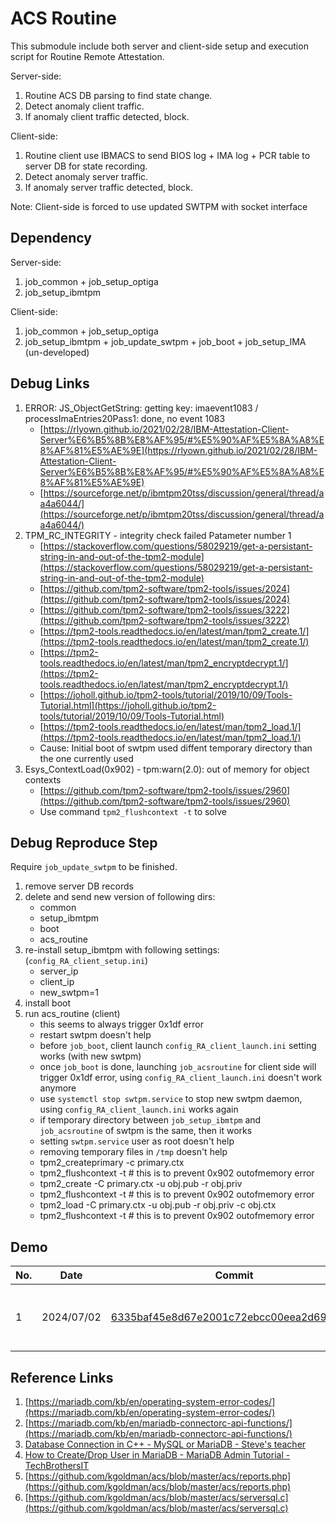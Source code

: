 # ACS Routine

This submodule include both server and client-side setup and execution script for Routine Remote Attestation.

Server-side:
1. Routine ACS DB parsing to find state change.
2. Detect anomaly client traffic.
3. If anomaly client traffic detected, block.

Client-side:
1. Routine client use IBMACS to send BIOS log + IMA log + PCR table to server DB for state recording.
2. Detect anomaly server traffic.
3. If anomaly server traffic detected, block.

Note: Client-side is forced to use updated SWTPM with socket interface

## Dependency

Server-side:
1. job_common + job_setup_optiga
2. job_setup_ibmtpm

Client-side:
1. job_common + job_setup_optiga
2. job_setup_ibmtpm + job_update_swtpm + job_boot + job_setup_IMA (un-developed)

## Debug Links

1. ERROR: JS_ObjectGetString: getting key: imaevent1083 / processImaEntries20Pass1: done, no event 1083
    - [https://rlyown.github.io/2021/02/28/IBM-Attestation-Client-Server%E6%B5%8B%E8%AF%95/#%E5%90%AF%E5%8A%A8%E8%AF%81%E5%AE%9E](https://rlyown.github.io/2021/02/28/IBM-Attestation-Client-Server%E6%B5%8B%E8%AF%95/#%E5%90%AF%E5%8A%A8%E8%AF%81%E5%AE%9E)
    - [https://sourceforge.net/p/ibmtpm20tss/discussion/general/thread/aa4a6044/](https://sourceforge.net/p/ibmtpm20tss/discussion/general/thread/aa4a6044/)
2. TPM_RC_INTEGRITY - integrity check failed Patameter number 1
    - [https://stackoverflow.com/questions/58029219/get-a-persistant-string-in-and-out-of-the-tpm2-module](https://stackoverflow.com/questions/58029219/get-a-persistant-string-in-and-out-of-the-tpm2-module)
    - [https://github.com/tpm2-software/tpm2-tools/issues/2024](https://github.com/tpm2-software/tpm2-tools/issues/2024)
    - [https://github.com/tpm2-software/tpm2-tools/issues/3222](https://github.com/tpm2-software/tpm2-tools/issues/3222)
    - [https://tpm2-tools.readthedocs.io/en/latest/man/tpm2_create.1/](https://tpm2-tools.readthedocs.io/en/latest/man/tpm2_create.1/)
    - [https://tpm2-tools.readthedocs.io/en/latest/man/tpm2_encryptdecrypt.1/](https://tpm2-tools.readthedocs.io/en/latest/man/tpm2_encryptdecrypt.1/)
    - [https://joholl.github.io/tpm2-tools/tutorial/2019/10/09/Tools-Tutorial.html](https://joholl.github.io/tpm2-tools/tutorial/2019/10/09/Tools-Tutorial.html)
    - [https://tpm2-tools.readthedocs.io/en/latest/man/tpm2_load.1/](https://tpm2-tools.readthedocs.io/en/latest/man/tpm2_load.1/)
    - Cause: Initial boot of swtpm used diffent temporary directory than the one currently used
3. Esys_ContextLoad(0x902) - tpm:warn(2.0): out of memory for object contexts
    - [https://github.com/tpm2-software/tpm2-tools/issues/2960](https://github.com/tpm2-software/tpm2-tools/issues/2960)
    - Use command `tpm2_flushcontext -t` to solve

## Debug Reproduce Step

Require `job_update_swtpm` to be finished.

1. remove server DB records
2. delete and send new version of following dirs:
    - common
    - setup_ibmtpm
    - boot
    - acs_routine
3. re-install setup_ibmtpm with following settings: (`config_RA_client_setup.ini`)
    - server_ip
    - client_ip
    - new_swtpm=1
4. install boot
5. run acs_routine (client)
    - this seems to always trigger 0x1df error
    - restart swtpm doesn't help
    - before `job_boot`, client launch `config_RA_client_launch.ini` setting works (with new swtpm)
    - once `job_boot` is done, launching `job_acsroutine` for client side will trigger 0x1df error, using `config_RA_client_launch.ini` doesn't work anymore
    - use `systemctl stop swtpm.service` to stop new swtpm daemon, using `config_RA_client_launch.ini` works again
    - if temporary directory between `job_setup_ibmtpm` and `job_acsroutine` of swtpm is the same, then it works
    - setting `swtpm.service` user as root doesn't help
    - removing temporary files in `/tmp` doesn't help
    - tpm2_createprimary -c primary.ctx
    - tpm2_flushcontext -t # this is to prevent 0x902 outofmemory error
    - tpm2_create -C primary.ctx -u obj.pub -r obj.priv
    - tpm2_flushcontext -t # this is to prevent 0x902 outofmemory error
    - tpm2_load -C primary.ctx -u obj.pub -r obj.priv -c obj.ctx
    - tpm2_flushcontext -t # this is to prevent 0x902 outofmemory error

## Demo

| No. | Date       | Commit                                                                                                                                               | Detail                                                                             | Demo Video URL                                               |
| -   | -          | -                                                                                                                                                    | -                                                                                  | -                                                            |
| 1   | 2024/07/02 | [6335baf45e8d67e2001c72ebcc00eea2d6928cc7](https://github.com/CYCU-AIoT-System-Lab/TPM_Sharing_Scheme/tree/6335baf45e8d67e2001c72ebcc00eea2d6928cc7) | Ubuntu 18.04 VM, job_common, job_setup_optiga, job_setup_ibmtpm, job_update_swtpm. | [https://youtu.be/UyiN50dHs7s](https://youtu.be/UyiN50dHs7s) |

## Reference Links

1. [https://mariadb.com/kb/en/operating-system-error-codes/](https://mariadb.com/kb/en/operating-system-error-codes/)
2. [https://mariadb.com/kb/en/mariadb-connectorc-api-functions/](https://mariadb.com/kb/en/mariadb-connectorc-api-functions/)
3. [Database Connection in C++ - MySQL or MariaDB - Steve's teacher](https://youtu.be/cSZvq7Kv6_0?si=PYCB_hs1MV6GNnMt)
4. [How to Create/Drop User in MariaDB - MariaDB Admin Tutorial - TechBrothersIT](https://youtu.be/MI4590v1QoU?si=SHSjoOksfvoxqAwQ)
5. [https://github.com/kgoldman/acs/blob/master/acs/reports.php](https://github.com/kgoldman/acs/blob/master/acs/reports.php)
6. [https://github.com/kgoldman/acs/blob/master/acs/serversql.c](https://github.com/kgoldman/acs/blob/master/acs/serversql.c)
